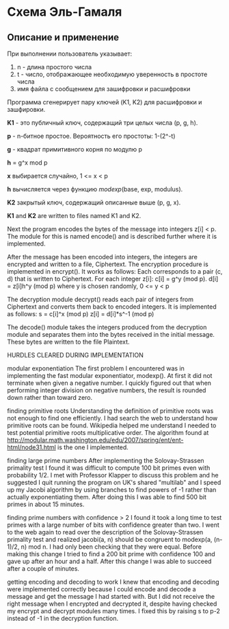 # Схема Эль-Гамаля

## Описание и применение

При выполнении пользователь указывает:
1. n - длина простого числа
2. t - число, отображающее необходимую уверенность в простоте числа
3. имя файла с сообщением для зашифровки и расшифровки

Программа сгенерирует пару ключей (K1, K2) для расшифровки и зашфировки.
  
**K1** - это публичный ключ, содержащий три целых числа (p, g, h).

**p** - n-битное простое.  Вероятность его простоты: 1-(2^-t)

**g** - квадрат примитивного корня по модулю p

**h** = g^x mod p

**x** выбирается случайно, 1 <= x < p

**h** вычисляется через функцию _modexp_(base, exp, modulus).

**K2** закрытый ключ, содержащий описанные выше (p, g, x).

**K1** and **K2** are written to files named K1 and K2.

Next the program encodes the bytes of the message into integers z[i] < p.
The module for this is named encode() and is described further where it is implemented.

After the message has been encoded into integers, the integers are encrypted and written
to a file, Ciphertext.  The encryption procedure is implemented in encrypt().  It works
as follows:
      Each corresponds to a pair (c, d) that is written to Ciphertext.
      For each integer z[i]:
              c[i] = g^y (mod p).  d[i] = z[i]h^y (mod p)
              where y is chosen randomly, 0 <= y < p

The decryption module decrypt() reads each pair of integers from Ciphertext and converts
them back to encoded integers.  It is implemented as follows:
      s = c[i]^x (mod p)
      z[i] = d[i]*s^-1 (mod p)

The decode() module takes the integers produced from the decryption module and separates
them into the bytes received in the initial message.  These bytes are written to the file
Plaintext.

HURDLES CLEARED DURING IMPLEMENTATION

modular exponentiation
The first problem I encountered was in implementing the fast modular exponentiator, modexp().
At first it did not terminate when given a negative number.  I quickly figured out that when
performing integer division on negative numbers, the result is rounded down rather than toward
zero.

finding primitive roots
Understanding the definition of primitive roots was not enough to find one efficiently.  I had
search the web to understand how primitive roots can be found.  Wikipedia helped me understand
I needed to test potential primitive roots multiplicative order.  The algorithm found at
http://modular.math.washington.edu/edu/2007/spring/ent/ent-html/node31.html
is the one I implemented.

finding large prime numbers
After implementing the Solovay-Strassen primality test I found it was difficult to compute 100
bit primes even with probability 1/2.  I met with Professor Klapper to discuss this problem and he
suggested I quit running the program on UK's shared "multilab" and I speed up my Jacobi algorithm
by using branches to find powers of -1 rather than actually exponentiating them.  After doing this
I was able to find 500 bit primes in about 15 minutes.

finding prime numbers with confidence > 2
I found it took a long time to test primes with a large number of bits with confidence greater than
two.  I went to the web again to read over the description of the Solovay-Strassen primality test
and realized jacobi(a, n) should be congruent to modexp(a, (n-1)/2, n) mod n.  I had only been checking
that they were equal.  Before making this change I tried to find a 200 bit prime with confidence 100
and gave up after an hour and a half.  After this change I was able to succeed after a couple of minutes.

getting encoding and decoding to work
I knew that encoding and decoding were implemented correctly because I could encode and decode a message
and get the message I had started with.  But I did not receive the right message when I encrypted and
decrypted it, despite having checked my encrypt and decrypt modules many times.  I fixed this by raising
s to p-2 instead of -1 in the decryption function.